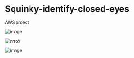 # Squinky-identify-closed-eyes
AWS proect


![image](https://user-images.githubusercontent.com/66279141/181076336-2cd31f34-4152-4e76-a24b-9f387ea44ee4.png)

![‏‏לכידה](https://user-images.githubusercontent.com/66279141/181076347-77551d33-602a-451d-a079-09d93f0c7763.PNG)

![image](https://user-images.githubusercontent.com/66279141/181076375-a455ac22-8ebc-4cf3-9537-46216b770706.png)

